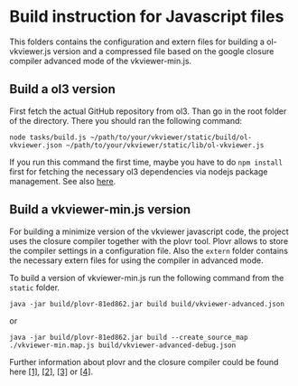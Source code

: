 Build instruction for Javascript files
======================================

This folders contains the configuration and extern files for building a ol-vkviewer.js version and a compressed file based on the google closure compiler advanced mode of the vkviewer-min.js.

## Build a ol3 version

First fetch the actual GitHub repository from ol3. Than go in the root folder of the directory. There you should ran the following command:

	node tasks/build.js ~/path/to/your/vkviewer/static/build/ol-vkviewer.json ~/path/to/your/vkviewer/static/lib/ol-vkviewer.js

If you run this command the first time, maybe you have to do `npm install` first for fetching the necessary ol3 dependencies via nodejs package management. See also <a href="https://github.com/openlayers/ol3/tree/master/tasks">here</a>.

## Build a vkviewer-min.js version

For building a minimize version of the vkviewer javascript code, the project uses the closure compiler together with the plovr tool. Plovr allows to store the compiler settings in a configuration file. Also the `extern` folder contains the necessary extern files for using the compiler in advanced mode.

To build a version of vkviewer-min.js run the following command from the `static` folder.

	java -jar build/plovr-81ed862.jar build build/vkviewer-advanced.json

or 

	java -jar build/plovr-81ed862.jar build --create_source_map ./vkviewer-min.map.js build/vkviewer-advanced-debug.json

Further information about plovr and the closure compiler could be found here <a href="http://plovr.com/options.html">[1]</a>, <a href="https://developers.google.com/closure/compiler/docs/api-tutorial3">[2]</a>, <a href="https://developers.google.com/closure/compiler/docs/js-for-compiler">[3]</a> or <a href="https://code.google.com/p/closure-compiler/wiki/Warnings">[4]</a>. 
